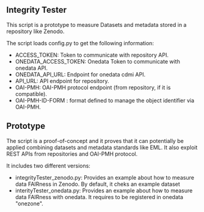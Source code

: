 Integrity Tester
-----------------------------------
This script is a prototype to measure Datasets and metadata stored in a repository like Zenodo.

The script loads config.py to get the following information:

 - ACCESS_TOKEN: Token to communicate with repository API.
 - ONEDATA_ACCESS_TOKEN: Onedata Token to communicate with onedata API.
 - ONEDATA_API_URL: Endpoint for onedata cdmi API.
 - API_URL: API endpoint for repository.
 - OAI-PMH: OAI-PMH protocol endpoint (from repository, if it is compatible).
 - OAI-PMH-ID-FORM : format defined to manage the object identifier via OAI-PMH.
 
 Prototype
 -----------------------------------
 The script is a proof-of-concept and it proves that it can potentially be applied combining datasets and metadata standards like EML. It also exploit REST APIs from repositories and OAI-PMH protocol.
 
 It includes two different versions:
  - integrityTester_zenodo.py: Provides an example about how to measure data FAIRness in Zenodo. By default, it cheks an example dataset
  - interityTester_onedata.py: Provides an example about how to measure data FAIRness with onedata. It requires to be registered in onedata "onezone".
